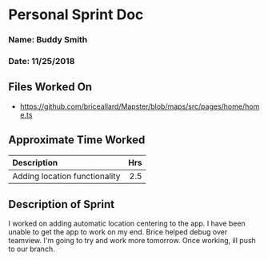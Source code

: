 # Personal Sprint Doc

### Name: Buddy Smith
### Date: 11/25/2018

## Files Worked On

- https://github.com/briceallard/Mapster/blob/maps/src/pages/home/home.ts

## Approximate Time Worked

| Description                     | Hrs  |
| :------------------------------ | ---: |
| Adding location functionality   | 2.5  |


## Description of Sprint

I worked on adding automatic location centering to the app. I have been unable to get the app to work on my end.
Brice helped debug over teamview. I'm going to try and work more tomorrow. Once working, ill push to our branch.
